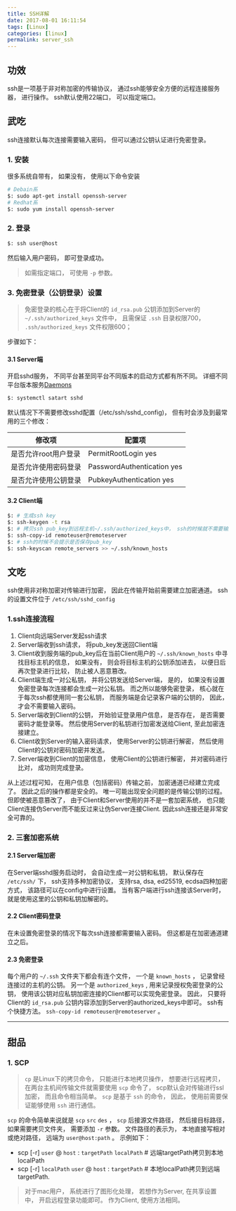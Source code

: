 ```yaml
---
title: SSH详解
date: 2017-08-01 16:11:54
tags: [Linux]
categories: [linux]
permalink: server_ssh
---
```


## 功效

ssh是一项基于非对称加密的传输协议， 通过ssh能够安全方便的远程连接服务器， 进行操作。 ssh默认使用22端口， 可以指定端口。

## 武吃

ssh连接默认每次连接需要输入密码， 但可以通过公钥认证进行免密登录。

### 1. 安装

很多系统自带有， 如果没有， 使用以下命令安装

``` bash
# Debain系
$: sudo apt-get install openssh-server
# Redhat系
$: sudo yum install openssh-server
```

### 2. 登录

``` bash
$: ssh user@host
```

然后输入用户密码， 即可登录成功。

> 如需指定端口， 可使用 `-p` 参数。

### 3. 免密登录（公钥登录）设置

> 免密登录的核心在于将Client的 `id_rsa.pub` 公钥添加到Server的 `~/.ssh/authorized_keys` 文件中， 且需保证 `.ssh` 目录权限700， `.ssh/authorized_keys` 文件权限600；

步骤如下：

#### 3.1 Server端

开启sshd服务， 不同平台甚至同平台不同版本的启动方式都有所不同。 详细不同平台版本服务[Daemons](xxxxx)

``` bash
$: systemctl satart sshd
```

默认情况下不需要修改sshd配置（/etc/ssh/sshd_config)， 但有时会涉及到最常用的三个修改：

| 修改项             | 配置项                      |
|-------------------|----------------------------|
| 是否允许root用户登录 | PermitRootLogin yes        |
| 是否允许使用密码登录 | PasswordAuthentication yes |
| 是否允许使用公钥登录 | PubkeyAuthentication yes   |

#### 3.2 Client端

``` bash
$: # 生成ssh key
$: ssh-keygen -t rsa
$: # 拷贝ssh pub_key到远程主机~/.ssh/authorized_keys中， ssh的时候就不需要输入密码了
$: ssh-copy-id remoteuser@remoteserver
$: # ssh的时候不会提示是否保存pub_key
$: ssh-keyscan remote_servers >> ~/.ssh/known_hosts
```

## 文吃

ssh使用非对称加密对传输进行加密， 因此在传输开始前需要建立加密通道。 ssh的设置文件位于 `/etc/ssh/sshd_config`

### 1.ssh连接流程

1. Client向远端Server发起ssh请求
2. Server端收到ssh请求， 将pub_key发送回Client端
3. Client收到服务端的pub_key后在当前Client用户的 `~/.ssh/known_hosts` 中寻找目标主机的信息， 如果没有， 则会将目标主机的公钥添加进去， 以便日后再次登录进行比较， 防止被人恶意篡改。
4. Client端生成一对公私钥， 并将公钥发送给Server端， 是的， 如果没有设置免密登录每次连接都会生成一对公私钥。 而之所以能够免密登录， 核心就在于每次ssh都使用同一套公私钥， 而服务端是会记录客户端的公钥的， 因此， 才会不需要输入密码。
5. Server端收到Client的公钥， 开始验证登录用户信息， 是否存在， 是否需要密码才能登录等。 然后使用Server的私钥进行加密发送给Client, 至此加密连接建立。
6. Client收到Server的输入密码请求， 使用Server的公钥进行解密， 然后使用Client的公钥对密码加密并发送。
7. Server端收到Client的加密信息， 使用Client的公钥进行解密， 并对密码进行比对， 成功则完成登录。

从上述过程可知， 在用户信息（包括密码）传输之前， 加密通道已经建立完成了。 因此之后的操作都是安全的。 唯一可能出现安全问题的是传输公钥的过程。 但即使被恶意篡改了， 由于Client和Server使用的并不是一套加密系统， 也只能Client连接伪Server而不能反过来让伪Server连接Client. 因此ssh连接还是非常安全可靠的。

### 2. 三套加密系统

#### 2.1 Server端加密

在Server端sshd服务启动时， 会自动生成一对公钥和私钥， 默认保存在 `/etc/ssh/` 下， ssh支持多种加密协议， 支持rsa, dsa, ed25519, ecdsa四种加密方式， 该路径可以在config中进行设置。 当有客户端进行ssh连接该Server时， 就是使用这里的公钥和私钥加解密的。

#### 2.2 Client密码登录

在未设置免密登录的情况下每次ssh连接都需要输入密码。 但这都是在加密通道建立之后。

#### 2.3 免密登录

每个用户的 `~/.ssh` 文件夹下都会有连个文件， 一个是 `known_hosts` ， 记录曾经连接过的主机的公钥。 另一个是 `authorized_keys` , 用来记录授权免密登录的公钥， 使用该公钥对应私钥加密连接的Client都可以实现免密登录。 因此， 只要将Client的 `id_rsa.pub` 公钥内容添加到Server的authorized_keys中即可。 ssh有个快捷方法。 `ssh-copy-id remoteuser@remoteserver` 。

-----

## 甜品

### 1. SCP

> `cp` 是Linux下的拷贝命令， 只能进行本地拷贝操作， 想要进行远程拷贝， 在两台主机间传输文件就需要使用 `scp` 命令了， scp默认会对传输进行ssl加密， 而且命令相当简单。 `scp` 是基于 `ssh` 的命令， 因此， 使用前需要保证能够使用 `ssh` 进行通信。

`scp` 的命令简单来说就是 `scp`  `src`  `des` ， `scp` 后接源文件路径， 然后接目标路径， 如果需要拷贝文件夹， 需要添加 `-r` 参数。 文件路径的表示为， 本地直接写相对或绝对路径， 远端为 `user@host:path` 。
示例如下：

* scp [-r] `user` @ `host` : `targetPath`  `localPath` # 远端targetPath拷贝到本地localPath
* scp [-r] `localPath`  `user` @ `host` : `targetPath` # 本地localPath拷贝到远端targetPath.

> 对于mac用户， 系统进行了图形化处理， 若想作为Server, 在共享设置中， 开启远程登录功能即可。 作为Client, 使用方法相同。

